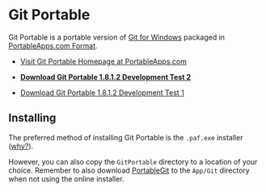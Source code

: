 # Git Portable

Git Portable is a portable version of [Git for Windows](https://github.com/git/git) packaged in [PortableApps.com Format](http://portableapps.com/about/what_is_a_portable_app).

- [Visit Git Portable Homepage at PortableApps.com](http://portableapps.com/node/34685)

- [**Download Git Portable 1.8.1.2 Development Test 2**](GitPortable_1.8.1.2_Development_Test_2_online.paf.exe)
- [Download Git Portable 1.8.1.2 Development Test 1](GitPortable_1.8.1.2_Development_Test_1_online.paf.exe)

## Installing

The preferred method of installing Git Portable is the `.paf.exe` installer ([why?][why paf]).

However, you can also copy the `GitPortable` directory to a location of your choice. Remember to also download [PortableGit] to the `App/Git` directory when not using the online installer.

   [why paf]: http://portableapps.com/about/what_is_a_portable_app#whypaf
   [PortableGit]: https://github.com/github/msysgit#portablegit
